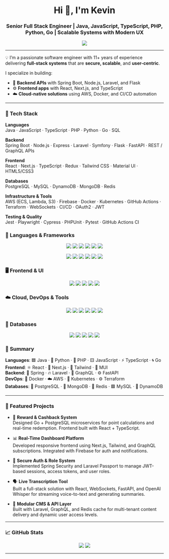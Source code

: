 <h1 align="center">Hi 👋, I'm Kevin</h1>
<h3 align="center">Senior Full Stack Engineer | Java, JavaScript, TypeScript, PHP, Python, Go | Scalable Systems with Modern UX</h3>

<p align="center">
  <img src="https://readme-typing-svg.demolab.com?font=Fira+Code&size=22&pause=1000&color=00C7FF&center=true&vCenter=true&width=500&lines=Building+Robust+Backends+%7C+Crafting+Modern+Frontends;Delivering+Scalable%2C+Reliable+Software+Solutions" />
</p>

---

💡 I’m a passionate software engineer with 11+ years of experience delivering **full-stack systems** that are **secure, scalable**, and **user-centric**.

I specialize in building:
- 🧠 **Backend APIs** with Spring Boot, Node.js, Laravel, and Flask
- ⚙️ **Frontend apps** with React, Next.js, and TypeScript
- ☁️ **Cloud-native solutions** using AWS, Docker, and CI/CD automation

<hr>

### 🧰 Tech Stack

**Languages**  
Java · JavaScript · TypeScript · PHP · Python · Go · SQL

**Backend**  
Spring Boot · Node.js · Express · Laravel · Symfony · Flask · FastAPI · REST / GraphQL APIs

**Frontend**  
React · Next.js · TypeScript · Redux · Tailwind CSS · Material UI · HTML5/CSS3

**Databases**  
PostgreSQL · MySQL · DynamoDB · MongoDB · Redis

**Infrastructure & Tools**  
AWS (ECS, Lambda, S3) · Firebase · Docker · Kubernetes · GitHub Actions · Terraform · WebSockets · CI/CD · OAuth2 · JWT

**Testing & Quality**  
Jest · Playwright · Cypress · PHPUnit · Pytest · GitHub Actions CI

### 🪪 Languages & Frameworks
<p align="center">
  <img src="https://img.shields.io/badge/Java-ED8B00?style=for-the-badge&logo=openjdk&logoColor=white" />
  <img src="https://img.shields.io/badge/Python-3776AB?style=for-the-badge&logo=python&logoColor=white" />
  <img src="https://img.shields.io/badge/JavaScript-F7DF1E?style=for-the-badge&logo=javascript&logoColor=black" />
  <img src="https://img.shields.io/badge/TypeScript-3178C6?style=for-the-badge&logo=typescript&logoColor=white" />
  <img src="https://img.shields.io/badge/PHP-777BB4?style=for-the-badge&logo=php&logoColor=white" />
  <img src="https://img.shields.io/badge/Go-00ADD8?style=for-the-badge&logo=go&logoColor=white" />
</p>

<p align="center">
  <img src="https://img.shields.io/badge/Spring_Boot-6DB33F?style=for-the-badge&logo=springboot&logoColor=white" />
  <img src="https://img.shields.io/badge/Laravel-FF2D20?style=for-the-badge&logo=laravel&logoColor=white" />
  <img src="https://img.shields.io/badge/Flask-000000?style=for-the-badge&logo=flask&logoColor=white" />
  <img src="https://img.shields.io/badge/FastAPI-009688?style=for-the-badge&logo=fastapi&logoColor=white" />
  <img src="https://img.shields.io/badge/Node.js-339933?style=for-the-badge&logo=nodedotjs&logoColor=white" />
  <img src="https://img.shields.io/badge/Express.js-000000?style=for-the-badge&logo=express&logoColor=white" />
</p>

### 🖥️ Frontend & UI
<p align="center">
  <img src="https://img.shields.io/badge/React-20232A?style=for-the-badge&logo=react&logoColor=61DAFB" />
  <img src="https://img.shields.io/badge/Next.js-000000?style=for-the-badge&logo=next.js&logoColor=white" />
  <img src="https://img.shields.io/badge/Redux-764ABC?style=for-the-badge&logo=redux&logoColor=white" />
  <img src="https://img.shields.io/badge/Tailwind_CSS-06B6D4?style=for-the-badge&logo=tailwindcss&logoColor=white" />
  <img src="https://img.shields.io/badge/Material_UI-0081CB?style=for-the-badge&logo=mui&logoColor=white" />
</p>

### ☁️ Cloud, DevOps & Tools
<p align="center">
  <img src="https://img.shields.io/badge/AWS-232F3E?style=for-the-badge&logo=amazonaws&logoColor=white" />
  <img src="https://img.shields.io/badge/Docker-2496ED?style=for-the-badge&logo=docker&logoColor=white" />
  <img src="https://img.shields.io/badge/Kubernetes-326CE5?style=for-the-badge&logo=kubernetes&logoColor=white" />
  <img src="https://img.shields.io/badge/Firebase-FFCA28?style=for-the-badge&logo=firebase&logoColor=black" />
  <img src="https://img.shields.io/badge/GitHub_Actions-2088FF?style=for-the-badge&logo=githubactions&logoColor=white" />
  <img src="https://img.shields.io/badge/Terraform-623CE4?style=for-the-badge&logo=terraform&logoColor=white" />
</p>

### 🧠 Databases
<p align="center">
  <img src="https://img.shields.io/badge/PostgreSQL-4169E1?style=for-the-badge&logo=postgresql&logoColor=white" />
  <img src="https://img.shields.io/badge/MySQL-4479A1?style=for-the-badge&logo=mysql&logoColor=white" />
  <img src="https://img.shields.io/badge/MongoDB-47A248?style=for-the-badge&logo=mongodb&logoColor=white" />
  <img src="https://img.shields.io/badge/Redis-DC382D?style=for-the-badge&logo=redis&logoColor=white" />
  <img src="https://img.shields.io/badge/DynamoDB-4053D6?style=for-the-badge&logo=amazon-dynamodb&logoColor=white" />
</p>

### 💬 Summary

**Languages**: 🟦 Java · 🐍 Python · 💜 PHP · 🟨 JavaScript · ⚡ TypeScript · 🌀 Go  
**Frontend**: ⚛️ React · 🚀 Next.js · 🎨 Tailwind · 📘 MUI  
**Backend**: 🌿 Spring · 🔥 Laravel · 🧬 GraphQL · ⚙️ FastAPI  
**DevOps**: 🐳 Docker · ☁️ AWS · 🧱 Kubernetes · ⚙️ Terraform  
**Databases**: 🐘 PostgreSQL · 🍃 MongoDB · 🔴 Redis · 🟩 MySQL · 🔷 DynamoDB

<hr>

### 🚀 Featured Projects

- 🔄 **Reward & Cashback System**  
  Designed Go + PostgreSQL microservices for point calculations and real-time redemption. Frontend built with React + TypeScript.

- 📊 **Real-Time Dashboard Platform**  
  Developed responsive frontend using Next.js, Tailwind, and GraphQL subscriptions. Integrated with Firebase for auth and notifications.

- 🔐 **Secure Auth & Role System**  
  Implemented Spring Security and Laravel Passport to manage JWT-based sessions, access tokens, and user roles.

- 🗣️ **Live Transcription Tool**  
  Built a full-stack solution with React, WebSockets, FastAPI, and OpenAI Whisper for streaming voice-to-text and generating summaries.

- 🧱 **Modular CMS & API Layer**  
  Built with Laravel, GraphQL, and Redis cache for multi-tenant content delivery and dynamic user access levels.

<hr>

### 📈 GitHub Stats

<p align="center">
  <img src="https://github-readme-stats.vercel.app/api?username=kevinwang&show_icons=true&theme=dark&count_private=true" />
  <img src="https://github-readme-stats.vercel.app/api/top-langs/?username=kevinwang&layout=compact&theme=dark" />
</p>

<hr>
